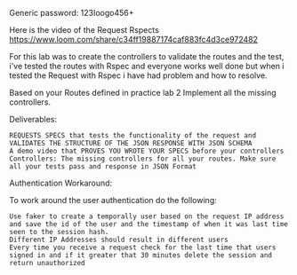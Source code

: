 Generic password: 123Ioogo456+

Here is the video of the Request Rspects
https://www.loom.com/share/c34ff19887174caf883fc4d3ce972482

For this lab was to create the controllers 
to validate the routes and the test, i've tested the routes with
Rspec and everyone works well done but when i tested
the Request with Rspec i have had problem 
and how to resolve.

Based on your Routes defined in practice lab 2 Implement all the missing controllers.

Deliverables:

    REQUESTS SPECS that tests the functionality of the request and VALIDATES THE STRUCTURE OF THE JSON RESPONSE WITH JSON SCHEMA
    A demo video that PROVES YOU WROTE YOUR SPECS before your controllers
    Controllers: The missing controllers for all your routes. Make sure all your tests pass and response in JSON Format


Authentication Workaround:

To work around the user authentication do the following:

    Use faker to create a temporally user based on the request IP address and save the id of the user and the timestamp of when it was last time seen to the session hash.
    Different IP Addresses should result in different users
    Every time you receive a request check for the last time that users signed in and if it greater that 30 minutes delete the session and return unauthorized